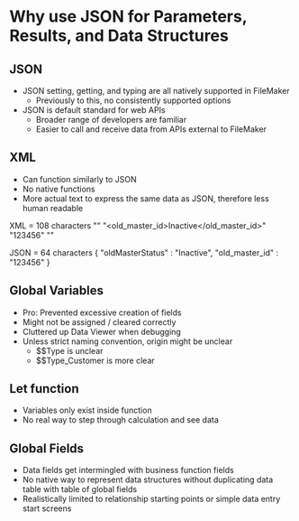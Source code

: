 # Why use JSON for Parameters, Results, and Data Structures


## JSON
- JSON setting, getting, and typing are all natively supported in FileMaker
  - Previously to this, no consistently supported options
- JSON is default standard for web APIs
  - Broader range of developers are familiar
  - Easier to call and receive data from APIs external to FileMaker

## XML
- Can function similarly to JSON
- No native functions
- More actual text to express the same data as JSON, therefore less human readable

XML = 108 characters
"<xml>"
 	"<old_master_id>Inactive</old_master_id>"
 	"<oldMasterStatus>123456</oldMasterStatus>"
 "</xml>"

JSON = 64 characters
{
	"oldMasterStatus" : "Inactive",
	"old_master_id" : "123456"
}

## Global Variables
- Pro: Prevented excessive creation of fields
- Might not be assigned / cleared correctly
- Cluttered up Data Viewer when debugging
- Unless strict naming convention, origin might be unclear
  - $$Type is unclear
  - $$Type_Customer is more clear 

## Let function
- Variables only exist inside function
- No real way to step through calculation and see data 

## Global Fields
- Data fields get intermingled with business function fields
- No native way to represent data structures without duplicating data table with table of global fields
- Realistically limited to relationship starting points or simple data entry start screens
